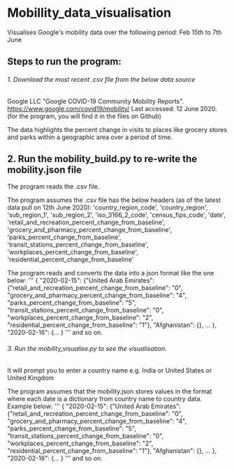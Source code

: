 # Mobillity_data_visualisation
Visualises Google's mobility data over the following period: Feb 15th to 7th June

## Steps to run the program:
###### 1. Download the most recent .csv file from the below data source
Google LLC "Google COVID-19 Community Mobility Reports".
https://www.google.com/covid19/mobility/ 
Last accessed: 12 June 2020. (for the program, you will find it in the files on Github)

The data highlights the percent change in visits to places like grocery stores and parks within a geographic area 
over a period of time.

## 2. Run the mobility_build.py to re-write the mobility.json file

The program reads the .csv file. 

The program assumes the .csv file has the below headers (as of the latest data pull on 12th June 2020):
'country_region_code', 'country_region', 'sub_region_1', 'sub_region_2', 'iso_3166_2_code', 'census_fips_code', 'date', 
'retail_and_recreation_percent_change_from_baseline', 'grocery_and_pharmacy_percent_change_from_baseline', 
'parks_percent_change_from_baseline', 'transit_stations_percent_change_from_baseline', 
'workplaces_percent_change_from_baseline', 'residential_percent_change_from_baseline'


The program reads and converts the data into a json format like the one below:
'''
{
    "2020-02-15": 
        {"United Arab Emirates": 
            {"retail_and_recreation_percent_change_from_baseline": "0", 
            "grocery_and_pharmacy_percent_change_from_baseline": "4", 
            "parks_percent_change_from_baseline": "5", 
            "transit_stations_percent_change_from_baseline": "0", 
            "workplaces_percent_change_from_baseline": "2", 
            "residential_percent_change_from_baseline": "1"},
        "Afghanistan": {},
        ...
        },
    "2020-02-16":
        {...
        }
'''
and so on.    


###### 3. Run the mobility_visualise.py to see the visualisation. 

It will prompt you to enter a country name e.g. India or United States or United Kingdom

The program assumes that the mobility.json stores values in the format where each date is a dictionary from 
country name to country data. Example below:
'''
{
    "2020-02-15": 
        {"United Arab Emirates": 
            {"retail_and_recreation_percent_change_from_baseline": "0", 
            "grocery_and_pharmacy_percent_change_from_baseline": "4", 
            "parks_percent_change_from_baseline": "5", 
            "transit_stations_percent_change_from_baseline": "0", 
            "workplaces_percent_change_from_baseline": "2", 
            "residential_percent_change_from_baseline": "1"},
        "Afghanistan": {},
        ...
        },
    "2020-02-16":
        {...
        }
'''
and so on.

